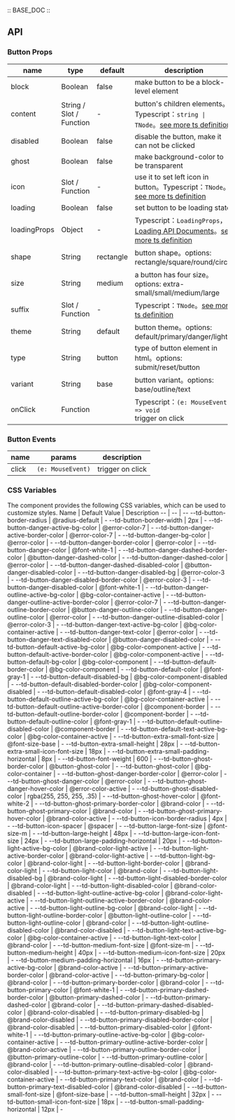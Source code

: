 :: BASE_DOC ::

## API

### Button Props

name | type | default | description | required
-- | -- | -- | -- | --
block | Boolean | false | make button to be a block-level element | N
content | String / Slot / Function | - | button's children elements。Typescript：`string \| TNode`。[see more ts definition](https://github.com/Tencent/tdesign-mobile-vue/blob/develop/src/common.ts) | N
disabled | Boolean | false | disable the button, make it can not be clicked | N
ghost | Boolean | false | make background-color to be transparent | N
icon | Slot / Function | - | use it to set left icon in button。Typescript：`TNode`。[see more ts definition](https://github.com/Tencent/tdesign-mobile-vue/blob/develop/src/common.ts) | N
loading | Boolean | false | set button to be loading state | N
loadingProps | Object | - | Typescript：`LoadingProps`，[Loading API Documents](./loading?tab=api)。[see more ts definition](https://github.com/Tencent/tdesign-mobile-vue/tree/develop/src/button/type.ts) | N
shape | String | rectangle | button shape。options: rectangle/square/round/circle | N
size | String | medium | a button has four size。options: extra-small/small/medium/large | N
suffix | Slot / Function | - | Typescript：`TNode`。[see more ts definition](https://github.com/Tencent/tdesign-mobile-vue/blob/develop/src/common.ts) | N
theme | String | default | button theme。options: default/primary/danger/light | N
type | String | button | type of button element in html。options: submit/reset/button | N
variant | String | base | button variant。options: base/outline/text | N
onClick | Function |  | Typescript：`(e: MouseEvent) => void`<br/>trigger on click | N

### Button Events

name | params | description
-- | -- | --
click | `(e: MouseEvent)` | trigger on click

### CSS Variables

The component provides the following CSS variables, which can be used to customize styles.
Name | Default Value | Description 
-- | -- | --
--td-button-border-radius | @radius-default | - 
--td-button-border-width | 2px | - 
--td-button-danger-active-bg-color | @error-color-7 | - 
--td-button-danger-active-border-color | @error-color-7 | - 
--td-button-danger-bg-color | @error-color | - 
--td-button-danger-border-color | @error-color | - 
--td-button-danger-color | @font-white-1 | - 
--td-button-danger-dashed-border-color | @button-danger-dashed-color | - 
--td-button-danger-dashed-color | @error-color | - 
--td-button-danger-dashed-disabled-color | @button-danger-disabled-color | - 
--td-button-danger-disabled-bg | @error-color-3 | - 
--td-button-danger-disabled-border-color | @error-color-3 | - 
--td-button-danger-disabled-color | @font-white-1 | - 
--td-button-danger-outline-active-bg-color | @bg-color-container-active | - 
--td-button-danger-outline-active-border-color | @error-color-7 | - 
--td-button-danger-outline-border-color | @button-danger-outline-color | - 
--td-button-danger-outline-color | @error-color | - 
--td-button-danger-outline-disabled-color | @error-color-3 | - 
--td-button-danger-text-active-bg-color | @bg-color-container-active | - 
--td-button-danger-text-color | @error-color | - 
--td-button-danger-text-disabled-color | @button-danger-disabled-color | - 
--td-button-default-active-bg-color | @bg-color-component-active | - 
--td-button-default-active-border-color | @bg-color-component-active | - 
--td-button-default-bg-color | @bg-color-component | - 
--td-button-default-border-color | @bg-color-component | - 
--td-button-default-color | @font-gray-1 | - 
--td-button-default-disabled-bg | @bg-color-component-disabled | - 
--td-button-default-disabled-border-color | @bg-color-component-disabled | - 
--td-button-default-disabled-color | @font-gray-4 | - 
--td-button-default-outline-active-bg-color | @bg-color-container-active | - 
--td-button-default-outline-active-border-color | @component-border | - 
--td-button-default-outline-border-color | @component-border | - 
--td-button-default-outline-color | @font-gray-1 | - 
--td-button-default-outline-disabled-color | @component-border | - 
--td-button-default-text-active-bg-color | @bg-color-container-active | - 
--td-button-extra-small-font-size | @font-size-base | - 
--td-button-extra-small-height | 28px | - 
--td-button-extra-small-icon-font-size | 18px | - 
--td-button-extra-small-padding-horizontal | 8px | - 
--td-button-font-weight | 600 | - 
--td-button-ghost-border-color | @button-ghost-color | - 
--td-button-ghost-color | @bg-color-container | - 
--td-button-ghost-danger-border-color | @error-color | - 
--td-button-ghost-danger-color | @error-color | - 
--td-button-ghost-danger-hover-color | @error-color-active | - 
--td-button-ghost-disabled-color | rgba(255, 255, 255, .35) | - 
--td-button-ghost-hover-color | @font-white-2 | - 
--td-button-ghost-primary-border-color | @brand-color | - 
--td-button-ghost-primary-color | @brand-color | - 
--td-button-ghost-primary-hover-color | @brand-color-active | - 
--td-button-icon-border-radius | 4px | - 
--td-button-icon-spacer | @spacer | - 
--td-button-large-font-size | @font-size-m | - 
--td-button-large-height | 48px | - 
--td-button-large-icon-font-size | 24px | - 
--td-button-large-padding-horizontal | 20px | - 
--td-button-light-active-bg-color | @brand-color-light-active | - 
--td-button-light-active-border-color | @brand-color-light-active | - 
--td-button-light-bg-color | @brand-color-light | - 
--td-button-light-border-color | @brand-color-light | - 
--td-button-light-color | @brand-color | - 
--td-button-light-disabled-bg | @brand-color-light | - 
--td-button-light-disabled-border-color | @brand-color-light | - 
--td-button-light-disabled-color | @brand-color-disabled | - 
--td-button-light-outline-active-bg-color | @brand-color-light-active | - 
--td-button-light-outline-active-border-color | @brand-color-active | - 
--td-button-light-outline-bg-color | @brand-color-light | - 
--td-button-light-outline-border-color | @button-light-outline-color | - 
--td-button-light-outline-color | @brand-color | - 
--td-button-light-outline-disabled-color | @brand-color-disabled | - 
--td-button-light-text-active-bg-color | @bg-color-container-active | - 
--td-button-light-text-color | @brand-color | - 
--td-button-medium-font-size | @font-size-m | - 
--td-button-medium-height | 40px | - 
--td-button-medium-icon-font-size | 20px | - 
--td-button-medium-padding-horizontal | 16px | - 
--td-button-primary-active-bg-color | @brand-color-active | - 
--td-button-primary-active-border-color | @brand-color-active | - 
--td-button-primary-bg-color | @brand-color | - 
--td-button-primary-border-color | @brand-color | - 
--td-button-primary-color | @font-white-1 | - 
--td-button-primary-dashed-border-color | @button-primary-dashed-color | - 
--td-button-primary-dashed-color | @brand-color | - 
--td-button-primary-dashed-disabled-color | @brand-color-disabled | - 
--td-button-primary-disabled-bg | @brand-color-disabled | - 
--td-button-primary-disabled-border-color | @brand-color-disabled | - 
--td-button-primary-disabled-color | @font-white-1 | - 
--td-button-primary-outline-active-bg-color | @bg-color-container-active | - 
--td-button-primary-outline-active-border-color | @brand-color-active | - 
--td-button-primary-outline-border-color | @button-primary-outline-color | - 
--td-button-primary-outline-color | @brand-color | - 
--td-button-primary-outline-disabled-color | @brand-color-disabled | - 
--td-button-primary-text-active-bg-color | @bg-color-container-active | - 
--td-button-primary-text-color | @brand-color | - 
--td-button-primary-text-disabled-color | @brand-color-disabled | - 
--td-button-small-font-size | @font-size-base | - 
--td-button-small-height | 32px | - 
--td-button-small-icon-font-size | 18px | - 
--td-button-small-padding-horizontal | 12px | -